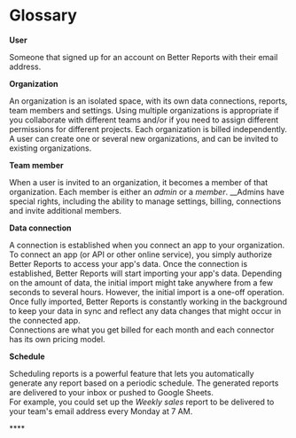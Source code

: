 # Glossary

**User**

Someone that signed up for an account on Better Reports with their email address.

**Organization**

An organization is an isolated space, with its own data connections, reports, team members and settings. Using multiple organizations is appropriate if you collaborate with different teams and/or if you need to assign different permissions for different projects. Each organization is billed independently. A user can create one or several new organizations, and can be invited to existing organizations.

**Team member**

When a user is invited to an organization, it becomes a member of that organization. Each member is either an _admin_ or a _member_. __Admins have special rights, including the ability to manage settings, billing, connections and invite additional members.

**Data connection**

A connection is established when you connect an app to your organization. To connect an app \(or API or other online service\), you simply authorize Better Reports to access your app's data. Once the connection is established, Better Reports will start importing your app's data. Depending on the amount of data, the initial import might take anywhere from a few seconds to several hours. However, the initial import is a one-off operation. Once fully imported, Better Reports is constantly working in the background to keep your data in sync and reflect any data changes that might occur in the connected app.  
Connections are what you get billed for each month and each connector has its own pricing model.

**Schedule**

Scheduling reports is a powerful feature that lets you automatically generate any report based on a periodic schedule. The generated reports are delivered to your inbox or pushed to Google Sheets.  
For example, you could set up the _Weekly sales_ report to be delivered to your team's email address every Monday at 7 AM.

\*\*\*\*

